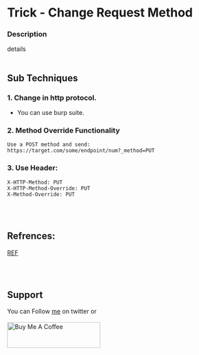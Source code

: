# Trick - Change Request Method

### Description
details
</br>&nbsp;

## Sub Techniques
### 1. Change in http protocol.
- You can use burp suite.
### 2. Method Override Functionality
```
Use a POST method and send:
https://target.com/some/endpoint/num?_method=PUT
```
### 3. Use Header:
```
X-HTTP-Method: PUT
X-HTTP-Method-Override: PUT
X-Method-Override: PUT
```

<br>&nbsp;
## Refrences:
[REF](https://book.hacktricks.xyz/pentesting-web/csrf-cross-site-request-forgery)</br>

<br>&nbsp;
## Support
You can Follow [me](https://twitter.com/MeAsHacker_HNA) on twitter or
<br><br><a href="https://www.buymeacoffee.com/NafisiAslH" target="_blank"><img src="https://cdn.buymeacoffee.com/buttons/v2/default-yellow.png" alt="Buy Me A Coffee" style="height: 60px !important;width: 217px !important;" ></a>
